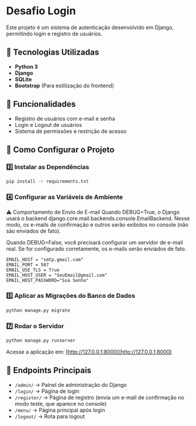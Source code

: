 # Desafio Login

Este projeto é um sistema de autenticação desenvolvido em Django, permitindo login e registro de usuários.

## 🚀 Tecnologias Utilizadas
- **Python 3**
- **Django**
- **SQLite**
- **Bootstrap** (Para estilização do frontend)

## 📌 Funcionalidades
- Registro de usuários com e-mail e senha
- Login e Logout de usuários
- Sistema de permissões e restrição de acesso

## 🔧 Como Configurar o Projeto


### 3️⃣ Instalar as Dependências
```bash
pip install -r requirements.txt
```

### 4️⃣ Configurar as Variáveis de Ambiente
⚠️ Comportamento de Envio de E-mail
Quando DEBUG=True, o Django usará o backend django.core.mail.backends.console.EmailBackend. Nesse modo, os e-mails de confirmação e outros serão exibidos no console (não são enviados de fato).

Quando DEBUG=False, você precisará configurar um servidor de e-mail real. Se for configurado corretamente, os e-mails serão enviados de fato.
```env
EMAIL_HOST = "smtp.gmail.com"
EMAIL_PORT = 587
EMAIL_USE_TLS = True
EMAIL_HOST_USER = "SeuEmail@gmail.com"
EMAIL_HOST_PASSWORD="Sua Senha"
```


### 5️⃣ Aplicar as Migrações do Banco de Dados
```bash
python manage.py migrate
```

### 7️⃣ Rodar o Servidor
```bash
python manage.py runserver
```
Acesse a aplicação em: [http://127.0.0.1:8000](http://127.0.0.1:8000)

## 📜 Endpoints Principais
- `/admin/` → Painel de administração do Django
- `/login/` → Página de login
- `/register/` → Página de registro (envia um e-mail de confirmação no modo teste, que aparece no console)
- `/menu/` → Página principal após login
- `/logout/` → Rota para logout



